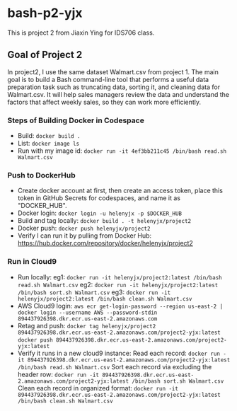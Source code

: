 # bash-p2-yjx
This is project 2 from Jiaxin Ying for IDS706 class.

## Goal of Project 2
In project2, I use the same dataset Walmart.csv from project 1. The main goal is to build a Bash command-line tool that performs a useful data preparation task such as truncating data, sorting it, and cleaning data for Walmart.csv. It will help sales managers review the data and understand the factors that affect weekly sales, so they can work more efficiently.

### Steps of Building Docker in Codespace
* Build: `docker build .`
* List: `docker image ls`
* Run with my image id: `docker run -it 4ef3bb211c45 /bin/bash read.sh Walmart.csv`

### Push to DockerHub
* Create docker account at first, then create an access token, place this token in GitHub Secrets for codespaces, and name it as "DOCKER_HUB".
* Docker login: `docker login -u helenyjx -p $DOCKER_HUB`
* Build and tag locally: `docker build . -t helenyjx/project2`
* Docker push: `docker push helenyjx/project2`
* Verify I can run it by pulling from Docker Hub: https://hub.docker.com/repository/docker/helenyjx/project2

### Run in Cloud9
* Run locally: 
          eg1: `docker run -it helenyjx/project2:latest /bin/bash read.sh Walmart.csv`
          eg2: `docker run -it helenyjx/project2:latest /bin/bash sort.sh Walmart.csv`
          eg3: `docker run -it helenyjx/project2:latest /bin/bash clean.sh Walmart.csv`
* AWS Cloud9 login: 
`aws ecr get-login-password --region us-east-2 | docker login --username AWS --password-stdin 894437926398.dkr.ecr.us-east-2.amazonaws.com`
* Retag and push:
`docker tag helenyjx/project2 894437926398.dkr.ecr.us-east-2.amazonaws.com/project2-yjx:latest`
`docker push 894437926398.dkr.ecr.us-east-2.amazonaws.com/project2-yjx:latest`
* Verify it runs in a new cloud9 instance: 
Read each record: `docker run -it 894437926398.dkr.ecr.us-east-2.amazonaws.com/project2-yjx:latest /bin/bash read.sh Walmart.csv`
Sort each record via excluding the header row: `docker run -it 894437926398.dkr.ecr.us-east-2.amazonaws.com/project2-yjx:latest /bin/bash sort.sh Walmart.csv`
Clean each record in organized format: `docker run -it 894437926398.dkr.ecr.us-east-2.amazonaws.com/project2-yjx:latest /bin/bash clean.sh Walmart.csv`